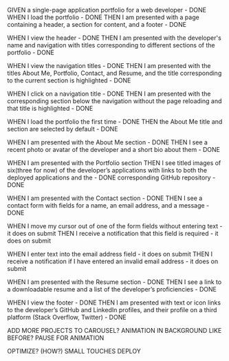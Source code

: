 GIVEN a single-page application portfolio for a web developer - DONE
WHEN I load the portfolio - DONE
THEN I am presented with a page containing a header, a section for content, and a footer - DONE

WHEN I view the header - DONE
THEN I am presented with the developer's name and navigation with titles corresponding to different sections of the portfolio - DONE

WHEN I view the navigation titles - DONE
THEN I am presented with the titles About Me, Portfolio, Contact, and Resume, and the title corresponding to the current section is highlighted - DONE

WHEN I click on a navigation title - DONE
THEN I am presented with the corresponding section below the navigation without the page reloading and that title is highlighted - DONE

WHEN I load the portfolio the first time - DONE
THEN the About Me title and section are selected by default - DONE
 
WHEN I am presented with the About Me section - DONE 
THEN I see a recent photo or avatar of the developer and a short bio about them - DONE
 
WHEN I am presented with the Portfolio section
THEN I see titled images of six(three for now) of the developer’s applications with links to both the deployed applications and the - DONE
corresponding GitHub repository - DONE

WHEN I am presented with the Contact section  - DONE
THEN I see a contact form with fields for a name, an email address, and a message - DONE

WHEN I move my cursor out of one of the form fields without entering text - it does on submit
THEN I receive a notification that this field is required - it does on submit

WHEN I enter text into the email address field - it does on submit
THEN I receive a notification if I have entered an invalid email address - it does on submit

WHEN I am presented with the Resume section - DONE
THEN I see a link to a downloadable resume and a list of the developer’s proficiencies - DONE

WHEN I view the footer - DONE
THEN I am presented with text or icon links to the developer’s GitHub and LinkedIn profiles, and their profile on a third platform (Stack Overflow, Twitter) - DONE

ADD MORE PROJECTS TO CAROUSEL?
ANIMATION IN BACKGROUND LIKE BEFORE?
PAUSE FOR ANIMATION

OPTIMIZE? (HOW?)
SMALL TOUCHES
DEPLOY
